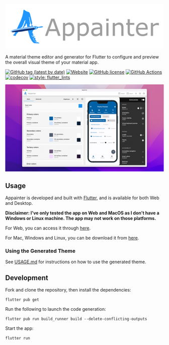 ![logo](images/logo.png)

A material theme editor and generator for Flutter to configure and preview the overall visual theme of your material app.

[![GitHub tag (latest by date)](https://img.shields.io/github/v/tag/zeshuaro/appainter?color=orange&label=version)](https://github.com/zeshuaro/appainter/releases)
[![Website](https://img.shields.io/website?url=https%3A%2F%2Fzeshuaro.github.io%2Fappainter%2F)](https://zeshuaro.github.io/appainter/)
[![GitHub license](https://img.shields.io/github/license/zeshuaro/appainter)](https://github.com/zeshuaro/appainter/blob/main/LICENSE)
[![GitHub Actions](https://github.com/zeshuaro/appainter/actions/workflows/github-actions.yml/badge.svg)](https://github.com/zeshuaro/appainter/actions/workflows/github-actions.yml)
[![codecov](https://codecov.io/gh/zeshuaro/appainter/branch/main/graph/badge.svg?token=4YM0WZFH3I)](https://codecov.io/gh/zeshuaro/appainter)
[![style: flutter_lints](https://img.shields.io/badge/style-flutter__lints-4BC0F5.svg)](https://pub.dev/packages/flutter_lints)

![Appainter Screenshot](images/screenshot.png)

## Usage

Appainter is developed and built with [Flutter](https://flutter.dev/), and is available for both Web and Desktop.

**Disclaimer: I've only tested the app on Web and MacOS as I don't have a Windows or Linux machine. The app may not work on those platforms.**

For Web, you can access it through [here](https://zeshuaro.github.io/appainter/). 

For Mac, Windows and Linux, you can be download it from [here](https://github.com/zeshuaro/appainter/releases).

### Using the Generated Theme

See [USAGE.md](USAGE.md) for instructions on how to use the generated theme.

## Development

Fork and clone the repository, then install the dependencies:

    flutter pub get

Run the following to launch the code generation:

    flutter pub run build_runner build --delete-conflicting-outputs

Start the app:

    flutter run